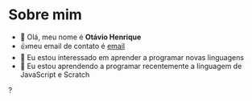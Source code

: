 # Sobre mim
- 👋 Olá, meu nome é **Otávio Henrique**
- :+1:meu email de contato é [email](otavio.deus@escola.pr.gov.br)
- 👀 Eu estou interessado em aprender a programar novas linguagens
- 🌱 Eu estou aprendendo a programar recentemente a linguagem de JavaScript e Scratch

?[](https://img.shields.io/badge/Scratch-4D97FF?style=for-the-badge&logo=Scratch&logoColor=white)


